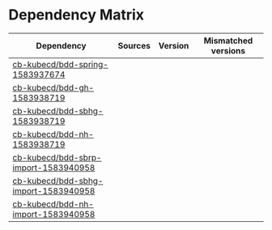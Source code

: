# Dependency Matrix

Dependency | Sources | Version | Mismatched versions
---------- | ------- | ------- | -------------------
[cb-kubecd/bdd-spring-1583937674](https://github.com/cb-kubecd/bdd-spring-1583937674.git) |  | []() | 
[cb-kubecd/bdd-gh-1583938719](https://github.com/cb-kubecd/bdd-gh-1583938719.git) |  | []() | 
[cb-kubecd/bdd-sbhg-1583938719](https://github.com/cb-kubecd/bdd-sbhg-1583938719.git) |  | []() | 
[cb-kubecd/bdd-nh-1583938719](https://github.com/cb-kubecd/bdd-nh-1583938719.git) |  | []() | 
[cb-kubecd/bdd-sbrp-import-1583940958](https://github.com/cb-kubecd/bdd-sbrp-import-1583940958.git) |  | []() | 
[cb-kubecd/bdd-sbhg-import-1583940958](https://github.com/cb-kubecd/bdd-sbhg-import-1583940958.git) |  | []() | 
[cb-kubecd/bdd-nh-import-1583940958](https://github.com/cb-kubecd/bdd-nh-import-1583940958.git) |  | []() | 
